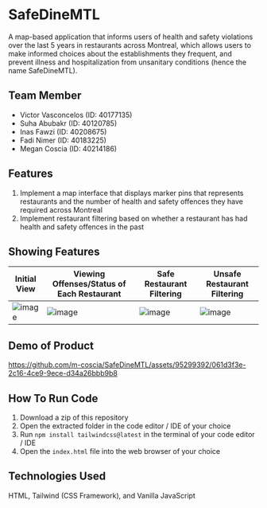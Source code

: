 # SafeDineMTL
A map-based application that informs users of health and safety violations over the last 5 years in restaurants across Montreal, which allows users to make informed choices about the establishments they frequent, and prevent illness and hospitalization from unsanitary conditions (hence the name SafeDineMTL).

## Team Member
- Victor Vasconcelos (ID: 40177135)
- Suha Abubakr (ID: 40120785)
- Inas Fawzi (ID: 40208675)
- Fadi Nimer (ID: 40183225)
- Megan Coscia (ID: 40214186)

## Features
1. Implement a map interface that displays marker pins that represents restaurants and the number of health and safety offences they have required across Montreal
2. Implement restaurant filtering based on whether a restaurant has had health and safety offences in the past

## Showing Features
| Initial View  | Viewing Offenses/Status of Each Restaurant | Safe Restaurant Filtering | Unsafe Restaurant Filtering |
| ------------- | ------------- | ------------- | ------------- |
| ![image](https://github.com/m-coscia/SafeDineMTL/assets/95299392/e5bbbd72-c8f6-4adb-bc2b-88c7e5c732d5)  | ![image](https://github.com/m-coscia/SafeDineMTL/assets/95299392/8d3e381f-53da-44d1-9ae9-e0a3da90dd2a) | ![image](https://github.com/m-coscia/SafeDineMTL/assets/95299392/d6a47a67-67df-4cf2-a73f-e9e45e89f269)  | ![image](https://github.com/m-coscia/SafeDineMTL/assets/95299392/6befc71d-7e1c-438a-9847-8eabbeec7e7a) |

## Demo of Product
https://github.com/m-coscia/SafeDineMTL/assets/95299392/061d3f3e-2c16-4ce9-9ece-d34a26bbb9b8

## How To Run Code
1. Download a zip of this repository
2. Open the extracted folder in the code editor / IDE of your choice
3. Run `npm install tailwindcss@latest` in the terminal of your code editor / IDE
4. Open the `index.html` file into the web browser of your choice

## Technologies Used
HTML, Tailwind (CSS Framework), and Vanilla JavaScript
